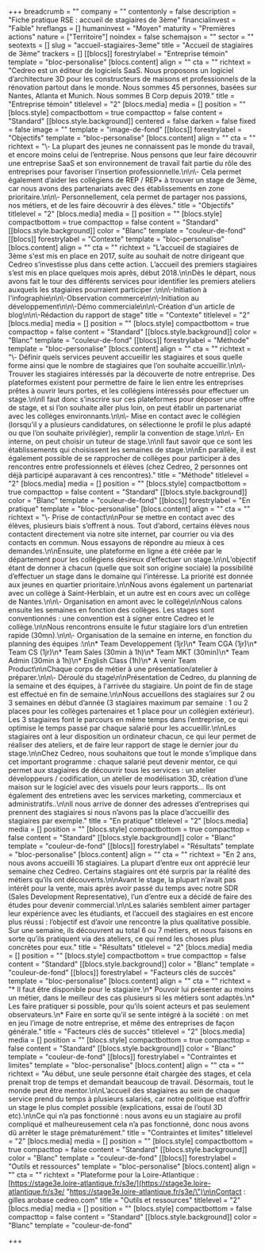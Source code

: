 +++
breadcrumb = ""
company = ""
contentonly = false
description = "Fiche pratique RSE : accueil de stagiaires de 3ème"
financialinvest = "Faible"
hreflangs = []
humaninvest = "Moyen"
maturity = "Premières actions"
nature = ["Territoire"]
noindex = false
schemajson = ""
sector = ""
seotexts = []
slug = "accueil-stagiaires-3eme"
title = "Accueil de stagiaires de 3ème"
trackers = []
[[blocs]]
forestrylabel = "Entreprise témoin"
template = "bloc-personalise"
[blocs.content]
align = ""
cta = ""
richtext = "Cedreo est un éditeur de logiciels SaaS. Nous proposons un logiciel d’architecture 3D pour les constructeurs de maisons et professionnels de la rénovation partout dans le monde. Nous sommes 45 personnes, basées sur Nantes, Atlanta et Munich. Nous sommes B Corp depuis 2019."
title = "Entreprise témoin"
titlelevel = "2"
[blocs.media]
media = []
position = ""
[blocs.style]
compactbottom = true
compacttop = false
content = "Standard"
[[blocs.style.background]]
centered = false
darken = false
fixed = false
image = ""
template = "image-de-fond"
[[blocs]]
forestrylabel = "Objectifs"
template = "bloc-personalise"
[blocs.content]
align = ""
cta = ""
richtext = "\\- La plupart des jeunes ne connaissent pas le monde du travail, et encore moins celui de l’entreprise. Nous pensons que leur faire découvrir une entreprise SaaS et son environnement de travail fait partie du rôle des entreprises pour favoriser l’insertion professionnelle.\n\n\\- Cela permet également d’aider les collégiens de REP / REP+ à trouver un stage de 3ème, car nous avons des partenariats avec des établissements en zone prioritaire.\n\n\\- Personnellement, cela permet de partager nos passions, nos métiers, et de les faire découvrir à des élèves."
title = "Objectifs"
titlelevel = "2"
[blocs.media]
media = []
position = ""
[blocs.style]
compactbottom = true
compacttop = false
content = "Standard"
[[blocs.style.background]]
color = "Blanc"
template = "couleur-de-fond"
[[blocs]]
forestrylabel = "Contexte"
template = "bloc-personalise"
[blocs.content]
align = ""
cta = ""
richtext = "L’accueil de stagiaires de 3ème s'est mis en place en 2017, suite au souhait de notre dirigeant que Cedreo s’investisse plus dans cette action. L’accueil des premiers stagiaires s’est mis en place quelques mois après, début 2018.\n\nDès le départ, nous avons fait le tour des différents services pour identifier les premiers ateliers auxquels les stagiaires pourraient participer :\n\n\\-Initiation à l'infographie\n\n\\-Observation commerce\n\n\\-Initiation au développement\n\n\\-Démo commerciale\n\n\\-Création d'un article de blog\n\n\\-Rédaction du rapport de stage"
title = "Contexte"
titlelevel = "2"
[blocs.media]
media = []
position = ""
[blocs.style]
compactbottom = true
compacttop = false
content = "Standard"
[[blocs.style.background]]
color = "Blanc"
template = "couleur-de-fond"
[[blocs]]
forestrylabel = "Méthode"
template = "bloc-personalise"
[blocs.content]
align = ""
cta = ""
richtext = "\\- Définir quels services peuvent accueillir les stagiaires et sous quelle forme ainsi que le nombre de stagiaires que l’on souhaite accueillir.\n\n\\- Trouver les stagiaires intéressés par la découverte de notre entreprise. Des plateformes existent pour permettre de faire le lien entre les entreprises prêtes à ouvrir leurs portes, et les collégiens intéressés pour effectuer un stage.\n\nIl faut donc s’inscrire sur ces plateformes pour déposer une offre de stage, et si l’on souhaite aller plus loin, on peut établir un partenariat avec les collèges environnants.\n\n\\- Mise en contact avec le collégien (lorsqu’il y a plusieurs candidatures, on sélectionne le profil le plus adapté ou que l’on souhaite privilégier), remplir la convention de stage.\n\n\\- En interne, on peut choisir un tuteur de stage.\n\nIl faut savoir que ce sont les établissements qui choisissent les semaines de stage.\n\nEn parallèle, il est également possible de se rapprocher de collèges pour participer à des rencontres entre professionnels et élèves (chez Cedreo, 2 personnes ont déjà participé auparavant à ces rencontres)."
title = "Méthode"
titlelevel = "2"
[blocs.media]
media = []
position = ""
[blocs.style]
compactbottom = true
compacttop = false
content = "Standard"
[[blocs.style.background]]
color = "Blanc"
template = "couleur-de-fond"
[[blocs]]
forestrylabel = "En pratique"
template = "bloc-personalise"
[blocs.content]
align = ""
cta = ""
richtext = "\\- Prise de contact\n\nPour se mettre en contact avec des élèves, plusieurs biais s’offrent à nous. Tout d’abord, certains élèves nous contactent directement via notre site internet, par courrier ou via des contacts en commun. Nous essayons de répondre au mieux à ces demandes.\n\nEnsuite, une plateforme en ligne a été créée par le département pour les collégiens désireux d’effectuer un stage.\n\nL’objectif étant de donner à chacun (quelle que soit son origine sociale) la possibilité d’effectuer un stage dans le domaine qui l’intéresse. La priorité est donnée aux jeunes en quartier prioritaire.\n\nNous avons également un partenariat avec un collège à Saint-Herblain, et un autre est en cours avec un collège de Nantes.\n\n\\- Organisation en amont avec le collège\n\nNous calons ensuite les semaines en fonction des collèges. Les stages sont conventionnés : une convention est à signer entre Cedreo et le collège.\n\nNous rencontrons ensuite le futur stagiaire lors d’un entretien rapide (30mn).\n\n\\- Organisation de la semaine en interne, en fonction du planning des équipes :\n\n* Team Developpement (1jr)\n* Team CGA (1jr)\n* Team CS (1jr)\n* Team Sales (30min à 1h)\n* Team MKT (30min)\n* Team Admin (30min à 1h)\n* English Class (1h)\n* A venir Team Product\n\nChaque corps de métier à une présentation/atelier à préparer.\n\n\\- Déroulé du stage\n\nPrésentation de Cedreo, du planning de la semaine et des équipes, à l'arrivée du stagiaire. Un point de fin de stage est effectué en fin de semaine.\n\nNous accueillons des stagiaires sur 2 ou 3 semaines en début d’année (3 stagiaires maximum par semaine : 1 ou 2 places pour les collèges partenaires et 1 place pour un collégien extérieur). Les 3 stagiaires font le parcours en même temps dans l’entreprise, ce qui optimise le temps passé par chaque salarié pour les accueillir.\n\nLes stagiaires ont à leur disposition un ordinateur chacun, ce qui leur permet de réaliser des ateliers, et de faire leur rapport de stage le dernier jour du stage.\n\nChez Cedreo, nous souhaitons que tout le monde s’implique dans cet important programme : chaque salarié peut devenir mentor, ce qui permet aux stagiaires de découvrir tous les services : un atelier développeurs / codification, un atelier de modélisation 3D, création d’une maison sur le logiciel avec des visuels pour leurs rapports… Ils ont également des entretiens avec les services marketing, commerciaux et administratifs..\n\nIl nous arrive de donner des adresses d’entreprises qui prennent des stagiaires si nous n’avons pas la place d’accueillir des stagiaires par exemple."
title = "En pratique"
titlelevel = "2"
[blocs.media]
media = []
position = ""
[blocs.style]
compactbottom = true
compacttop = false
content = "Standard"
[[blocs.style.background]]
color = "Blanc"
template = "couleur-de-fond"
[[blocs]]
forestrylabel = "Résultats"
template = "bloc-personalise"
[blocs.content]
align = ""
cta = ""
richtext = "En 2 ans, nous avons accueilli 16 stagiaires. La plupart d’entre eux ont apprécié leur semaine chez Cedreo. Certains stagiaires ont été surpris par la réalité des métiers qu’ils ont découverts.\n\nAvant le stage, la plupart n’avait pas intérêt pour la vente, mais après avoir passé du temps avec notre SDR (Sales Development Representative), l’un d’entre eux a décidé de faire des études pour devenir commercial.\n\nLes salariés semblent aimer partager leur expérience avec les étudiants, et l’accueil des stagiaires en est encore plus réussi : l’objectif est d’avoir une rencontre la plus qualitative possible. Sur une semaine, ils découvrent au total 6 ou 7 métiers, et nous faisons en sorte qu’ils pratiquent via des ateliers, ce qui rend les choses plus concrètes pour eux."
title = "Résultats"
titlelevel = "2"
[blocs.media]
media = []
position = ""
[blocs.style]
compactbottom = true
compacttop = false
content = "Standard"
[[blocs.style.background]]
color = "Blanc"
template = "couleur-de-fond"
[[blocs]]
forestrylabel = "Facteurs clés de succès"
template = "bloc-personalise"
[blocs.content]
align = ""
cta = ""
richtext = "* Il faut être disponible pour le stagiaire.\n* Pouvoir lui présenter au moins un métier, dans le meilleur des cas plusieurs si les métiers sont adaptés.\n* Les faire pratiquer si possible, pour qu’ils soient acteurs et pas seulement observateurs.\n* Faire en sorte qu’il se sente intégré à la société : on met en jeu l’image de notre entreprise, et même des entreprises de façon générale."
title = "Facteurs clés de succès"
titlelevel = "2"
[blocs.media]
media = []
position = ""
[blocs.style]
compactbottom = true
compacttop = false
content = "Standard"
[[blocs.style.background]]
color = "Blanc"
template = "couleur-de-fond"
[[blocs]]
forestrylabel = "Contraintes et limites"
template = "bloc-personalise"
[blocs.content]
align = ""
cta = ""
richtext = "Au début, une seule personne était chargée des stages, et cela prenait trop de temps et demandait beaucoup de travail. Désormais, tout le monde peut être mentor.\n\nL’accueil des stagiaires au sein de chaque service prend du temps à plusieurs salariés, car notre politique est d’offrir un stage le plus complet possible (explications, essai de l’outil 3D etc).\n\nCe qui n’a pas fonctionné : nous avons eu un stagiaire au profil compliqué et malheureusement cela n’a pas fonctionné, donc nous avons dû arrêter le stage prématurément."
title = "Contraintes et limites"
titlelevel = "2"
[blocs.media]
media = []
position = ""
[blocs.style]
compactbottom = true
compacttop = false
content = "Standard"
[[blocs.style.background]]
color = "Blanc"
template = "couleur-de-fond"
[[blocs]]
forestrylabel = "Outils et ressources"
template = "bloc-personalise"
[blocs.content]
align = ""
cta = ""
richtext = "Plateforme pour la Loire-Atlantique : [https://stage3e.loire-atlantique.fr/s3e/](https://stage3e.loire-atlantique.fr/s3e/ \"https://stage3e.loire-atlantique.fr/s3e/\")\n\nContact : gilles arobase cedreo.com"
title = "Outils et ressources"
titlelevel = "2"
[blocs.media]
media = []
position = ""
[blocs.style]
compactbottom = false
compacttop = false
content = "Standard"
[[blocs.style.background]]
color = "Blanc"
template = "couleur-de-fond"

+++
